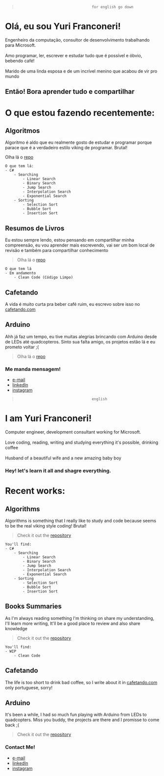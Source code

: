 >                                       for english go down
# Olá, eu sou Yuri Franconeri!

Engenheiro da computação, consultor de desenvolvimento trabalhando para Microsoft.<br />
<br />Amo programar, ler, escrever e estudar tudo que é possível e óbvio, bebendo café!<br />
<br />Marido de uma linda esposa e de um incrível menino que acabou de vir pro mundo

## Então! Bora aprender tudo e compartilhar


# O que estou fazendo recentemente:

## Algoritmos
Algoritmo é aldo que eu realmente gosto de estudar e programar porque parace que é a verdadeiro estilo viking de programar. Brutal! 

Olha lá o [repo](https://github.com/yurifranconeri/Algorithms) 

```
O que tem lá:
- C#
    - Searching
        - Linear Search
        - Binary Search
        - Jump Search
        - Interpolation Search
        - Exponential Search
    - Sorting 
        - Selection Sort
        - Bubble Sort
        - Insertion Sort
```

## Resumos de Livros
Eu estou sempre lendo, estou pensando em compartilhar minha compreensão, eu vou aprender mais escrevendo, vai ser um bom local de revisão e também para compartilhar conhecimento

> Olha lá o [repo](https://github.com/yurifranconeri/books) 

```
O que tem lá
- Em andamento
    - Clean Code (Código Limpo)
```

## Cafetando
A vida é muito curta pra beber café ruim, eu escrevo sobre isso no [cafetando.com](http://cafetando.com)

## Arduino
Ahh já faz um tempo, eu tive muitas alegrias brincando com Arduino desde de LEDs até quadcopteros. Sinto sua falta amigo, os projetos estão lá e eu prometo voltar ;(

> Olha lá o [repo](https://github.com/yurifranconeri/Arduino) 

### Me manda mensagem!

- [e-mail](mailto:franconeriyuri@hotmail.com)
- [linkedIn](https://www.linkedin.com/in/yurifranconeri/)
- [instagram](https://instagram.com/yurifranconeri)

>                                       english
# I am Yuri Franconeri!

Computer engineer, development consultant working for Microsoft.<br />
<br />Love coding, reading, writing and studying everything it's possible, drinking coffee<br />
<br />Husband of a beautiful wife and a new amazing baby boy

### Hey! let's learn it all and shagre everything.


# Recent works:

## Algorithms
Algorithms is something that I really like to study and code because seems to be the real viking style coding! Brutal!

> Check it out the [repository](https://github.com/yurifranconeri/Algorithms) 

```
You'll find:
- C#
    - Searching
        - Linear Search
        - Binary Search
        - Jump Search
        - Interpolation Search
        - Exponential Search
    - Sorting 
        - Selection Sort
        - Bubble Sort
        - Insertion Sort
```

## Books Summaries
As I'm always reading something I'm thinking on share my understanding, I'll learn more writing, It'll be a good place to review and also share knowledge 

> Check it out the [repository](https://github.com/yurifranconeri/books) 

```
You'll find:
- WIP
    - Clean Code
```

## Cafetando
The life is too short to drink bad coffee, so I write about it in [cafetando.com](http://cafetando.com) only portuguese, sorry!

## Arduino
It's been a while, I had so much fun playing with Arduino from LEDs to quadcopters. Miss you buddy, the projects are there and I promisse to come back ;(

> Check it out the [repository](https://github.com/yurifranconeri/Arduino) 

### Contact Me!

- [e-mail](mailto:franconeriyuri@hotmail.com)
- [linkedIn](https://www.linkedin.com/in/yurifranconeri/)
- [instagram](https://instagram.com/yurifranconeri)